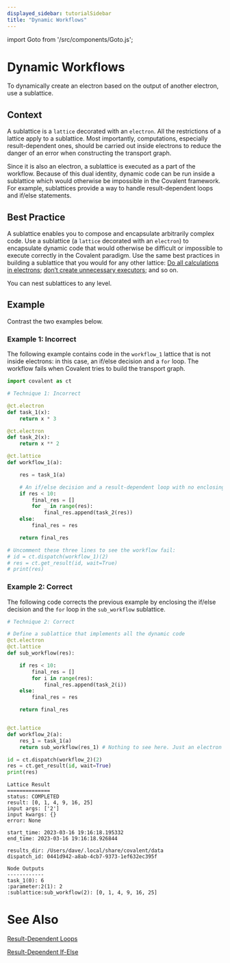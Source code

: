 ```yaml
---
displayed_sidebar: tutorialSidebar
title: "Dynamic Workflows"
---
```


import Goto from '/src/components/Goto.js';

# Dynamic Workflows <Goto link="https://github.com/AgnostiqHQ/covalent/blob/develop/doc/source/developer/patterns/dynamic_workflow.ipynb" />



To dynamically create an electron based on the output of another electron, use a sublattice.

## Context

A sublattice is a `lattice` decorated with an `electron`. All the restrictions of a lattice apply to a sublattice. Most importantly, computations, especially result-dependent ones, should be carried out inside electrons to reduce the danger of an error when constructing the transport graph.

Since it is also an electron, a sublattice is executed as a part of the workflow. Because of this dual identity, dynamic code can be run inside a sublattice which would otherwise be impossible in the Covalent framework. For example, sublattices provide a way to handle result-dependent loops and if/else statements.

## Best Practice

A sublattice enables you to compose and encapsulate arbitrarily complex code. Use a sublattice (a `lattice` decorated with an `electron`) to encapsulate dynamic code that would otherwise be difficult or impossible to execute correctly in the Covalent paradigm. Use the same best practices in building a sublattice that you would for any other lattice: [Do all calculations in electrons](/docs/user-documentation/covalent-patterns/post_process); [don’t create unnecessary executors](/docs/user-documentation/covalent-patterns/create-and-assign); and so on.

You can nest sublattices to any level.

## Example

Contrast the two examples below.

### Example 1: Incorrect

The following example contains code in the `workflow_1` lattice that is not inside electrons: in this case, an if/else decision and a `for` loop. The workflow fails when Covalent tries to build the transport graph.

```py
import covalent as ct

# Technique 1: Incorrect

@ct.electron
def task_1(x):
    return x * 3

@ct.electron
def task_2(x):
    return x ** 2

@ct.lattice
def workflow_1(a):

    res = task_1(a)

    # An if/else decision and a result-dependent loop with no enclosing electron
    if res < 10:
        final_res = []
        for _ in range(res):
            final_res.append(task_2(res))
    else:
        final_res = res

    return final_res

# Uncomment these three lines to see the workflow fail:
# id = ct.dispatch(workflow_1)(2)
# res = ct.get_result(id, wait=True)
# print(res)
```


### Example 2: Correct
The following code corrects the previous example by enclosing the if/else decision and the `for` loop in the `sub_workflow` sublattice.

```py
# Technique 2: Correct

# Define a sublattice that implements all the dynamic code
@ct.electron
@ct.lattice
def sub_workflow(res):

    if res < 10:
        final_res = []
        for i in range(res):
            final_res.append(task_2(i))
    else:
        final_res = res

    return final_res


@ct.lattice
def workflow_2(a):
    res_1 = task_1(a)
    return sub_workflow(res_1) # Nothing to see here. Just an electron consuming the output of another electron.

id = ct.dispatch(workflow_2)(2)
res = ct.get_result(id, wait=True)
print(res)
```



    Lattice Result
    ==============
    status: COMPLETED
    result: [0, 1, 4, 9, 16, 25]
    input args: ['2']
    input kwargs: {}
    error: None

    start_time: 2023-03-16 19:16:18.195332
    end_time: 2023-03-16 19:16:18.926844

    results_dir: /Users/dave/.local/share/covalent/data
    dispatch_id: 0441d942-a8ab-4cb7-9373-1ef632ec395f

    Node Outputs
    ------------
    task_1(0): 6
    :parameter:2(1): 2
    :sublattice:sub_workflow(2): [0, 1, 4, 9, 16, 25]



# See Also

[Result-Dependent Loops](/docs/user-documentation/covalent-patterns/result-dependent)

[Result-Dependent If-Else](/docs/user-documentation/covalent-patterns/result-dependent-loops)